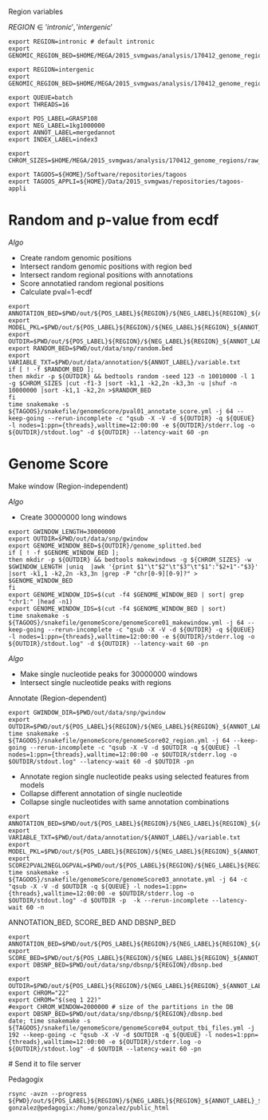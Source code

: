 Region variables

$REGION \in {'intronic', 'intergenic'}$

~~~
export REGION=intronic # default intronic
export GENOMIC_REGION_BED=$HOME/MEGA/2015_svmgwas/analysis/170412_genome_regions/hg19_5utrExonIntron3utrExon.bed
~~~

~~~
export REGION=intergenic
export GENOMIC_REGION_BED=$HOME/MEGA/2015_svmgwas/analysis/170412_genome_regions/ucsc_hg19_RefSeqGenes_intergenic.bed
~~~

~~~
export QUEUE=batch
export THREADS=16
~~~

~~~
export POS_LABEL=GRASP108
export NEG_LABEL=1kg1000000
export ANNOT_LABEL=mergedannot
export INDEX_LABEL=index3
~~~

~~~
export CHROM_SIZES=$HOME/MEGA/2015_svmgwas/analysis/170412_genome_regions/raw_hg19.chrom.sizes
~~~

~~~
export TAGOOS=${HOME}/Software/repositories/tagoos
export TAGOOS_APPLI=${HOME}/Data/2015_svmgwas/repositories/tagoos-appli
~~~

# Random and p-value from ecdf

_Algo_

- Create random genomic positions
- Intersect random genomic positions with region bed
- Intersect random regional positions with annotations
- Score annotatied random regional positions
- Calculate pval=1-ecdf

~~~
export ANNOTATION_BED=$PWD/out/${POS_LABEL}${REGION}/${NEG_LABEL}${REGION}_${ANNOT_LABEL}_${INDEX_LABEL}_data/annotation/${ANNOT_LABEL}.bed
export MODEL_PKL=$PWD/out/${POS_LABEL}${REGION}/${NEG_LABEL}${REGION}_${ANNOT_LABEL}_${INDEX_LABEL}/model.pkl
export OUTDIR=$PWD/out/${POS_LABEL}${REGION}/${NEG_LABEL}${REGION}_${ANNOT_LABEL}_${INDEX_LABEL}_analysis/genome_score
export RANDOM_BED=$PWD/out/data/snp/random.bed
export VARIABLE_TXT=$PWD/out/data/annotation/${ANNOT_LABEL}/variable.txt
if [ ! -f $RANDOM_BED ]; 
then mkdir -p ${OUTDIR} && bedtools random -seed 123 -n 10010000 -l 1 -g $CHROM_SIZES |cut -f1-3 |sort -k1,1 -k2,2n -k3,3n -u |shuf -n 10000000 |sort -k1,1 -k2,2n >$RANDOM_BED
fi
time snakemake -s ${TAGOOS}/snakefile/genomeScore/pval01_annotate_score.yml -j 64 --keep-going --rerun-incomplete -c "qsub -X -V -d ${OUTDIR} -q ${QUEUE} -l nodes=1:ppn={threads},walltime=12:00:00 -e ${OUTDIR}/stderr.log -o ${OUTDIR}/stdout.log" -d ${OUTDIR} --latency-wait 60 -pn
~~~

# Genome Score

Make window (Region-independent)

_Algo_

- Create 30000000 long windows

~~~
export GWINDOW_LENGTH=30000000
export OUTDIR=$PWD/out/data/snp/gwindow
export GENOME_WINDOW_BED=${OUTDIR}/genome_splitted.bed
if [ ! -f $GENOME_WINDOW_BED ]; 
then mkdir -p ${OUTDIR} && bedtools makewindows -g ${CHROM_SIZES} -w $GWINDOW_LENGTH |uniq  |awk '{print $1"\t"$2"\t"$3"\t"$1":"$2+1"-"$3}' |sort -k1,1 -k2,2n -k3,3n |grep -P "chr[0-9][0-9]?" > $GENOME_WINDOW_BED
fi
export GENOME_WINDOW_IDS=$(cut -f4 $GENOME_WINDOW_BED | sort| grep "chr1:" |head -n1)
export GENOME_WINDOW_IDS=$(cut -f4 $GENOME_WINDOW_BED | sort)
time snakemake -s ${TAGOOS}/snakefile/genomeScore/genomeScore01_makewindow.yml -j 64 --keep-going --rerun-incomplete -c "qsub -X -V -d ${OUTDIR} -q ${QUEUE} -l nodes=1:ppn={threads},walltime=12:00:00 -e ${OUTDIR}/stderr.log -o ${OUTDIR}/stdout.log" -d ${OUTDIR} --latency-wait 60 -pn
~~~

_Algo_

- Make single nucleotide peaks for 30000000 windows
- Intersect single nucleotide peaks with regions

Annotate (Region-dependent)

~~~
export GWINDOW_DIR=$PWD/out/data/snp/gwindow
export OUTDIR=$PWD/out/${POS_LABEL}${REGION}/${NEG_LABEL}${REGION}_${ANNOT_LABEL}_${INDEX_LABEL}_analysis/genome_score
time snakemake -s ${TAGOOS}/snakefile/genomeScore/genomeScore02_region.yml -j 64 --keep-going --rerun-incomplete -c "qsub -X -V -d $OUTDIR -q ${QUEUE} -l nodes=1:ppn={threads},walltime=12:00:00 -e $OUTDIR/stderr.log -o $OUTDIR/stdout.log" --latency-wait 60 -d $OUTDIR -pn
~~~

- Annotate region single nucleotide peaks using selected features from models
- Collapse different annotation of single nucleotide
- Collapse single nucleotides with same annotation combinations

~~~
export ANNOTATION_BED=$PWD/out/${POS_LABEL}${REGION}/${NEG_LABEL}${REGION}_${ANNOT_LABEL}_${INDEX_LABEL}_data/annotation/${ANNOT_LABEL}.bed
export VARIABLE_TXT=$PWD/out/data/annotation/${ANNOT_LABEL}/variable.txt
export MODEL_PKL=$PWD/out/${POS_LABEL}${REGION}/${NEG_LABEL}${REGION}_${ANNOT_LABEL}_${INDEX_LABEL}/model.pkl
export SCORE2PVAL2NEGLOGPVAL=$PWD/out/${POS_LABEL}${REGION}/${NEG_LABEL}${REGION}_${ANNOT_LABEL}_${INDEX_LABEL}_analysis/genome_score/random/score2pval2log2pval.tsv
time snakemake -s ${TAGOOS}/snakefile/genomeScore/genomeScore03_annotate.yml -j 64 -c "qsub -X -V -d $OUTDIR -q ${QUEUE} -l nodes=1:ppn={threads},walltime=12:00:00 -e $OUTDIR/stderr.log -o $OUTDIR/stdout.log" -d $OUTDIR -p  -k --rerun-incomplete --latency-wait 60 -n
~~~

ANNOTATION_BED, SCORE_BED AND DBSNP_BED

~~~
export ANNOTATION_BED=$PWD/out/${POS_LABEL}${REGION}/${NEG_LABEL}${REGION}_${ANNOT_LABEL}_${INDEX_LABEL}_analysis/genome_score/annotation.bed
export SCORE_BED=$PWD/out/${POS_LABEL}${REGION}/${NEG_LABEL}${REGION}_${ANNOT_LABEL}_${INDEX_LABEL}_analysis/genome_score/score_pval_neglogpval.bg
export DBSNP_BED=$PWD/out/data/snp/dbsnp/${REGION}/dbsnp.bed
~~~

~~~
export OUTDIR=$PWD/out/${POS_LABEL}${REGION}/${NEG_LABEL}${REGION}_${ANNOT_LABEL}_${INDEX_LABEL}_analysis/genome_score
export CHROM="22"
export CHROM="$(seq 1 22)"
#export CHROM_WINDOW=2000000 # size of the partitions in the DB
export DBSNP_BED=$PWD/out/data/snp/dbsnp/${REGION}/dbsnp.bed
date; time snakemake -s ${TAGOOS}/snakefile/genomeScore/genomeScore04_output_tbi_files.yml -j 192 --keep-going -c "qsub -X -V -d $OUTDIR -q ${QUEUE} -l nodes=1:ppn={threads},walltime=12:00:00 -e ${OUTDIR}/stderr.log -o ${OUTDIR}/stdout.log" -d $OUTDIR --latency-wait 60 -pn
~~~

# Send it to file server 

Pedagogix

~~~
rsync -avzn --progress ${PWD}/out/${POS_LABEL}${REGION}/${NEG_LABEL}${REGION}_${ANNOT_LABEL}_${INDEX_LABEL}_analysis/genome_score/tagoos gonzalez@pedagogix:/home/gonzalez/public_html
~~~

